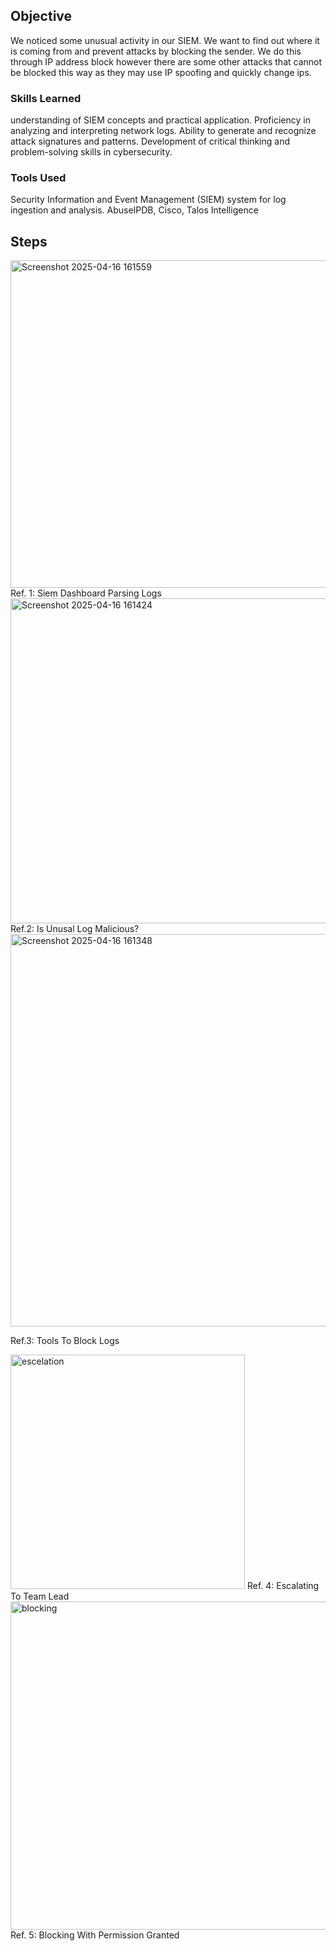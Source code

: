 ## Objective

We noticed some unusual activity in our SIEM. We want to find out where it is coming from and prevent attacks by blocking the sender. We do this through IP address block however there are some other attacks that cannot be blocked this way as they may use IP spoofing and quickly change ips.


### Skills Learned

understanding of SIEM concepts and practical application.
Proficiency in analyzing and interpreting network logs.
Ability to generate and recognize attack signatures and patterns.
Development of critical thinking and problem-solving skills in cybersecurity.


### Tools Used

Security Information and Event Management (SIEM) system for log ingestion and analysis.
AbuseIPDB, Cisco, Talos Intelligence


## Steps



<img width="524" alt="Screenshot 2025-04-16 161559" src="https://github.com/user-attachments/assets/0d0d9cd5-279a-4bc7-ae7c-76317c913898" />
Ref. 1: Siem Dashboard Parsing Logs

<img width="520" alt="Screenshot 2025-04-16 161424" src="https://github.com/user-attachments/assets/ca1eaf71-3d53-4eab-92f7-0886e9eac32f" />
Ref.2: Is Unusal Log Malicious?

<img width="628" alt="Screenshot 2025-04-16 161348" src="https://github.com/user-attachments/assets/a51cc21b-8833-4873-87fc-eab176b97431" />

Ref.3: Tools To Block Logs

<img width="375" alt="escelation" src="https://github.com/user-attachments/assets/ec6ca466-4840-48c3-a5e0-9a8681dc27e0" />
Ref. 4: Escalating To Team Lead

<img width="525" alt="blocking" src="https://github.com/user-attachments/assets/5801ec09-d3ac-4691-a843-6859ca2dba24" />
Ref. 5: Blocking With Permission Granted


